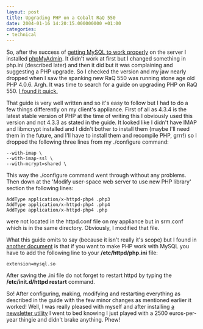 ```yaml
---
layout: post
title: Upgrading PHP on a Cobalt RaQ 550
date: 2004-01-16 14:20:15.000000000 +01:00
categories:
- technical
---
```

So, after the success of <a href="http://www.rusiczki.net/2004/01/16/starting-mysql-at-boot-time-on-a-cobalt-raq-550/" title="Starting MySQL at boot time on a Cobalt RaQ 550">getting MySQL to work properly</a> on the server I installed <a href="http://www.phpmyadmin.net" title="THE PHP based MySQL admin tool of choice">phpMyAdmin</a>. It didn't work at first but I changed something in php.ini (described later) and then it did but it was complaining and suggesting a PHP upgrade. So I checked the version and my jaw nearly dropped when I saw the spanking new RaQ 550 was running stone age old PHP 4.0.6. Argh. It was time to search for a guide on upgrading PHP on RaQ 550. <a href="http://www.cobaltfaqs.com/wiki/index.php/Upgrade%20PHP%20on%20RaQ%20550" title="PhpWiki - Upgrade PHP on RaQ 550">I found it quick.</a>

That guide is very well written and so it's easy to follow but I had to do a few things differently on my client's appliance. First of all as 4.3.4 is the latest stable version of PHP at the time of writing this I obviously used this version and not 4.3.3 as stated in the guide. It looked like I didn't have IMAP and libmcrypt installed and I didn't bother to install them (maybe I'll need them in the future, and I'll have to install them and recompile PHP, grrr!) so I dropped the following three lines from my ./configure command:

    --with-imap \
    --with-imap-ssl \
    --with-mcrypt=shared \

This way the ./configure command went through without any problems. Then down at the 'Modify user-space web server to use new PHP library' section the following lines:

    AddType application/x-httpd-php4 .php3
    AddType application/x-httpd-php4 .php4
    AddType application/x-httpd-php4 .php

were not located in the httpd.conf file on my appliance but in srm.conf which is in the same directory. Obviously, I modified that file.

What this guide omits to say (because it isn't really it's scope) but I found in <a href="http://sunsolve.sun.com/pub-cgi/retrieve.pl?doc=finfodoc%2F8412&zone_32=raq%20550%20mysql" title=" Enabling support for MySQL in PHP on RaQ 550">another document</a> is that if you want to make PHP work with MySQL you have to add the following line to your <b>/etc/httpd/php.ini</b> file:

    extension=mysql.so

After saving the .ini file do not forget to restart httpd by typing the <b>/etc/init.d/httpd restart</b> command.

So! After configuring, making, modifying and restarting everything as described in the guide with the few minor changes as mentioned earlier it worked! Well, I was really pleased with myself and after installing <a href="http://mojo.skazat.com/" title="Dada Mail">a newsletter utility</a> I went to bed knowing I just played with a 2500 euros-per-year thingie and didn't brake anything. Phew!
